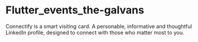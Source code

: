 # Flutter_events_the-galvans
Connectify is a smart visiting card. A personable, informative and thoughtful LinkedIn profile, designed to connect with those who matter most to you.
